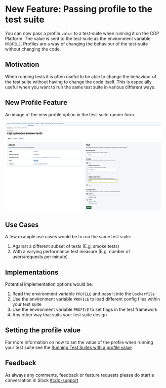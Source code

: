 # New Feature: Passing profile to the test suite

You can now pass a profile `value` to a test-suite when running it on the CDP Platform. The value is sent to the
test-suite as the environment variable `PROFILE`. Profiles are a way of changing the behaviour of the test-suite without
changing the code.

## Motivation

When running tests it is often useful to be able to change the behaviour of the test suite without having to
change the code itself. This is especially useful when you want to run the same test suite in various different ways.

## New Profile Feature

An image of the new profile option in the test-suite runner form.

![profile-form-option-test-suite-runner](../assets/pass-profile-to-test-suite.png)

## Use Cases

A few example use cases would be to run the same test suite:

1. Against a different subset of tests (E.g. smoke tests)
1. With a varying performance test measure (E.g. number of users/requests per minute)

## Implementations

Potential implementation options would be:

1. Read the environment variable `PROFILE` and pass it into the `Dockerfile`
1. Use the environment variable `PROFILE` to load different config files within your test suite
1. Use the environment variable `PROFILE` to set flags in the test framework
1. Any other way that suits your test suite design

## Setting the profile value

For more information on how to set the value of the profile when running your test suite see the
[Running Test Suites with a profile value](https://portal.cdp-int.defra.cloud/documentation/how-to/testing/testing.md#passing-a-profile-to-the-test-suite)

## Feedback

As always any comments, feedback or feature requests please do start a conversation in
Slack [#cdp-support](https://defra-digital-team.slack.com/archives/C05UJ3SE5C6/)
